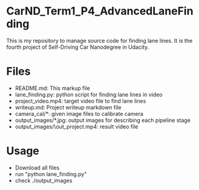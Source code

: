 # CarND_Term1_P4_AdvancedLaneFinding

This is my repository to manage source code for finding lane lines. It is the fourth project of Self-Driving Car Nanodegree in Udacity.

# Files

- README.md: This markup file
- lane_finding.py: python script for finding lane lines in video
- project_video.mp4: target video file to find lane lines
- writeup.md: Project writeup markdown file
- camera_cal\/\*: given image files to calibrate camera
- output_images\/\*.jpg: output images for describing each pipeline stage
- output_images\/\out_project.mp4: result video file

# Usage

- Download all files
- run "python lane_finding.py"
- check ./output_images